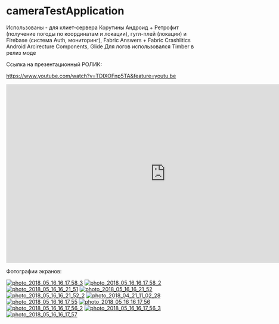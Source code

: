 # cameraTestApplication


Использованы - для клиет-сервера Корутины Андроид + Ретрофит (получение погоды по координатам и локации),
гугл-плей (локации) и Firebase (система Auth, мониторинг), Fabric Answers + Fabric Crashlitics
Android Arcirecture Components, Glide
Для логов использовался Timber в релиз моде


Ссылка на презентационный РОЛИК:

https://www.youtube.com/watch?v=TDIXOFnp5TA&feature=youtu.be



<iframe width="854" height="480" src="https://www.youtube.com/embed/TDIXOFnp5TA" frameborder="0" allow="autoplay; encrypted-media" allowfullscreen></iframe>


Фотографии экранов:


 <a href="https://ibb.co/dVmcGJ"><img src="https://thumb.ibb.co/dVmcGJ/photo_2018_05_16_16_17_58_3.jpg" alt="photo_2018_05_16_16_17_58_3" border="0"></a>
 <a href="https://ibb.co/i7mzVd"><img src="https://thumb.ibb.co/i7mzVd/photo_2018_05_16_16_17_58_2.jpg" alt="photo_2018_05_16_16_17_58_2" border="0"></a> <a href="https://ibb.co/kLFF3y"><img src="https://thumb.ibb.co/kLFF3y/photo_2018_05_16_16_21_51.jpg" alt="photo_2018_05_16_16_21_51" border="0"></a> <a href="https://ibb.co/fyiPwJ"><img src="https://thumb.ibb.co/fyiPwJ/photo_2018_05_16_16_21_52.jpg" alt="photo_2018_05_16_16_21_52" border="0"></a> <a href="https://ibb.co/dRu8Oy"><img src="https://thumb.ibb.co/dRu8Oy/photo_2018_05_16_16_21_52_2.jpg" alt="photo_2018_05_16_16_21_52_2" border="0"></a>
<a href="https://ibb.co/kCgNiy"><img src="https://thumb.ibb.co/kCgNiy/photo_2018_04_21_11_02_28.jpg" alt="photo_2018_04_21_11_02_28" border="0"></a> <a href="https://ibb.co/iEPKVd"><img src="https://thumb.ibb.co/iEPKVd/photo_2018_05_16_16_17_55.jpg" alt="photo_2018_05_16_16_17_55" border="0"></a> <a href="https://ibb.co/nHTeVd"><img src="https://thumb.ibb.co/nHTeVd/photo_2018_05_16_16_17_56.jpg" alt="photo_2018_05_16_16_17_56" border="0"></a> <a href="https://ibb.co/mmdPwJ"><img src="https://thumb.ibb.co/mmdPwJ/photo_2018_05_16_16_17_56_2.jpg" alt="photo_2018_05_16_16_17_56_2" border="0"></a> <a href="https://ibb.co/jrWBbJ"><img src="https://thumb.ibb.co/jrWBbJ/photo_2018_05_16_16_17_56_3.jpg" alt="photo_2018_05_16_16_17_56_3" border="0"></a> <a href="https://ibb.co/dxMBbJ"><img src="https://thumb.ibb.co/dxMBbJ/photo_2018_05_16_16_17_57.jpg" alt="photo_2018_05_16_16_17_57" border="0"></a>
